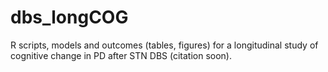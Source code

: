 # dbs_longCOG
R scripts, models and outcomes (tables, figures) for a longitudinal study of cognitive change in PD after STN DBS (citation soon).
